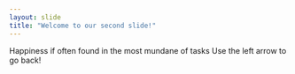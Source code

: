 ```yaml
---
layout: slide
title: "Welcome to our second slide!"
---
```

Happiness if often found in the most mundane of tasks
Use the left arrow to go back!
